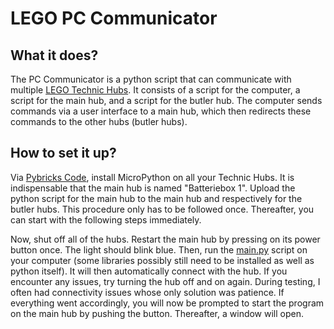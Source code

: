 # LEGO PC Communicator

## What it does?

The PC Communicator is a python script that can communicate with multiple [LEGO Technic Hubs](https://www.lego.com/de-de/product/technic-hub-88012). It consists of a script for the computer, a script for the main hub, and a script for the butler hub.
The computer sends commands via a user interface to a main hub, which then redirects these commands to the other hubs (butler hubs).

## How to set it up?

Via [Pybricks Code](https://code.pybricks.com/), install MicroPython on all your Technic Hubs. It is indispensable that the main hub is named "Batteriebox 1".
Upload the python script for the main hub to the main hub and respectively for the butler hubs. This procedure only has to be followed once. Thereafter, you can start with the following steps immediately.

Now, shut off all of the hubs. Restart the main hub by pressing on its power button once. The light should blink blue.
Then, run the [main.py](/main.py) script on your computer (some libraries possibly still need to be installed as well as python itself). It will then automatically connect with the hub. If you encounter any issues, try turning the hub off and on again. During testing, I often had connectivity issues whose only solution was patience.
If everything went accordingly, you will now be prompted to start the program on the main hub by pushing the button. Thereafter, a window will open.
